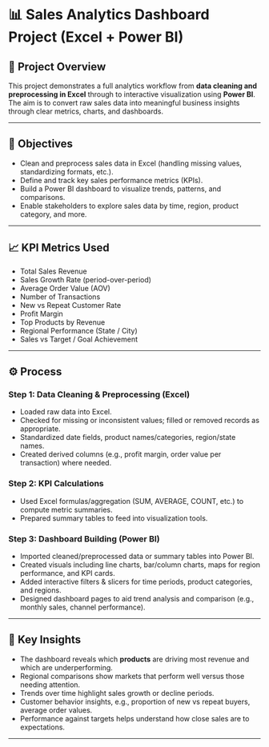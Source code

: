 # 📊 Sales Analytics Dashboard Project (Excel + Power BI)

## 🔎 Project Overview
This project demonstrates a full analytics workflow from **data cleaning and preprocessing in Excel** through to interactive visualization using **Power BI**. The aim is to convert raw sales data into meaningful business insights through clear metrics, charts, and dashboards.

---

## 🎯 Objectives
- Clean and preprocess sales data in Excel (handling missing values, standardizing formats, etc.).  
- Define and track key sales performance metrics (KPIs).  
- Build a Power BI dashboard to visualize trends, patterns, and comparisons.  
- Enable stakeholders to explore sales data by time, region, product category, and more.

---

## 📈 KPI Metrics Used
- Total Sales Revenue  
- Sales Growth Rate (period-over-period)  
- Average Order Value (AOV)  
- Number of Transactions  
- New vs Repeat Customer Rate  
- Profit Margin  
- Top Products by Revenue  
- Regional Performance (State / City)  
- Sales vs Target / Goal Achievement

---

## ⚙️ Process

### Step 1: Data Cleaning & Preprocessing (Excel)
- Loaded raw data into Excel.  
- Checked for missing or inconsistent values; filled or removed records as appropriate.  
- Standardized date fields, product names/categories, region/state names.  
- Created derived columns (e.g., profit margin, order value per transaction) where needed.

### Step 2: KPI Calculations
- Used Excel formulas/aggregation (SUM, AVERAGE, COUNT, etc.) to compute metric summaries.  
- Prepared summary tables to feed into visualization tools.

### Step 3: Dashboard Building (Power BI)
- Imported cleaned/preprocessed data or summary tables into Power BI.  
- Created visuals including line charts, bar/column charts, maps for region performance, and KPI cards.  
- Added interactive filters & slicers for time periods, product categories, and regions.  
- Designed dashboard pages to aid trend analysis and comparison (e.g., monthly sales, channel performance).

---

## 📝 Key Insights
- The dashboard reveals which **products** are driving most revenue and which are underperforming.  
- Regional comparisons show markets that perform well versus those needing attention.  
- Trends over time highlight sales growth or decline periods.  
- Customer behavior insights, e.g., proportion of new vs repeat buyers, average order values.  
- Performance against targets helps understand how close sales are to expectations.

---

